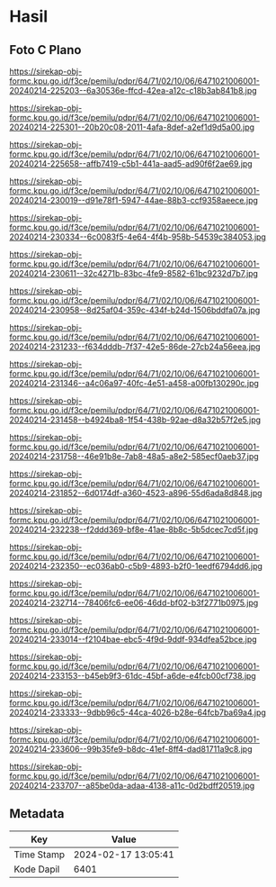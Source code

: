 # Hasil

## Foto C Plano

https://sirekap-obj-formc.kpu.go.id/f3ce/pemilu/pdpr/64/71/02/10/06/6471021006001-20240214-225203--6a30536e-ffcd-42ea-a12c-c18b3ab841b8.jpg

https://sirekap-obj-formc.kpu.go.id/f3ce/pemilu/pdpr/64/71/02/10/06/6471021006001-20240214-225301--20b20c08-2011-4afa-8def-a2ef1d9d5a00.jpg

https://sirekap-obj-formc.kpu.go.id/f3ce/pemilu/pdpr/64/71/02/10/06/6471021006001-20240214-225658--affb7419-c5b1-441a-aad5-ad90f6f2ae69.jpg

https://sirekap-obj-formc.kpu.go.id/f3ce/pemilu/pdpr/64/71/02/10/06/6471021006001-20240214-230019--d91e78f1-5947-44ae-88b3-ccf9358aeece.jpg

https://sirekap-obj-formc.kpu.go.id/f3ce/pemilu/pdpr/64/71/02/10/06/6471021006001-20240214-230334--6c0083f5-4e64-4f4b-958b-54539c384053.jpg

https://sirekap-obj-formc.kpu.go.id/f3ce/pemilu/pdpr/64/71/02/10/06/6471021006001-20240214-230611--32c4271b-83bc-4fe9-8582-61bc9232d7b7.jpg

https://sirekap-obj-formc.kpu.go.id/f3ce/pemilu/pdpr/64/71/02/10/06/6471021006001-20240214-230958--8d25af04-359c-434f-b24d-1506bddfa07a.jpg

https://sirekap-obj-formc.kpu.go.id/f3ce/pemilu/pdpr/64/71/02/10/06/6471021006001-20240214-231233--f634dddb-7f37-42e5-86de-27cb24a56eea.jpg

https://sirekap-obj-formc.kpu.go.id/f3ce/pemilu/pdpr/64/71/02/10/06/6471021006001-20240214-231346--a4c06a97-40fc-4e51-a458-a00fb130290c.jpg

https://sirekap-obj-formc.kpu.go.id/f3ce/pemilu/pdpr/64/71/02/10/06/6471021006001-20240214-231458--b4924ba8-1f54-438b-92ae-d8a32b57f2e5.jpg

https://sirekap-obj-formc.kpu.go.id/f3ce/pemilu/pdpr/64/71/02/10/06/6471021006001-20240214-231758--46e91b8e-7ab8-48a5-a8e2-585ecf0aeb37.jpg

https://sirekap-obj-formc.kpu.go.id/f3ce/pemilu/pdpr/64/71/02/10/06/6471021006001-20240214-231852--6d0174df-a360-4523-a896-55d6ada8d848.jpg

https://sirekap-obj-formc.kpu.go.id/f3ce/pemilu/pdpr/64/71/02/10/06/6471021006001-20240214-232238--f2ddd369-bf8e-41ae-8b8c-5b5dcec7cd5f.jpg

https://sirekap-obj-formc.kpu.go.id/f3ce/pemilu/pdpr/64/71/02/10/06/6471021006001-20240214-232350--ec036ab0-c5b9-4893-b2f0-1eedf6794dd6.jpg

https://sirekap-obj-formc.kpu.go.id/f3ce/pemilu/pdpr/64/71/02/10/06/6471021006001-20240214-232714--78406fc6-ee06-46dd-bf02-b3f2771b0975.jpg

https://sirekap-obj-formc.kpu.go.id/f3ce/pemilu/pdpr/64/71/02/10/06/6471021006001-20240214-233014--f2104bae-ebc5-4f9d-9ddf-934dfea52bce.jpg

https://sirekap-obj-formc.kpu.go.id/f3ce/pemilu/pdpr/64/71/02/10/06/6471021006001-20240214-233153--b45eb9f3-61dc-45bf-a6de-e4fcb00cf738.jpg

https://sirekap-obj-formc.kpu.go.id/f3ce/pemilu/pdpr/64/71/02/10/06/6471021006001-20240214-233333--9dbb96c5-44ca-4026-b28e-64fcb7ba69a4.jpg

https://sirekap-obj-formc.kpu.go.id/f3ce/pemilu/pdpr/64/71/02/10/06/6471021006001-20240214-233606--99b35fe9-b8dc-41ef-8ff4-dad81711a9c8.jpg

https://sirekap-obj-formc.kpu.go.id/f3ce/pemilu/pdpr/64/71/02/10/06/6471021006001-20240214-233707--a85be0da-adaa-4138-a11c-0d2bdff20519.jpg


## Metadata

| Key        | Value               |
| ---------- | ------------------- |
| Time Stamp | 2024-02-17 13:05:41 |
| Kode Dapil | 6401                |



